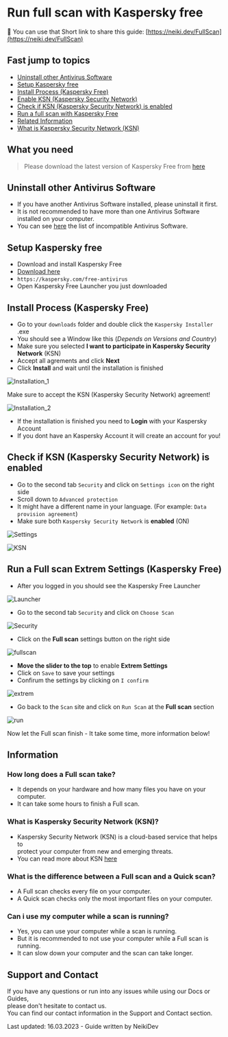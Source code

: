 # Run full scan with Kaspersky free

:link: You can use that Short link to share this guide: [https://neiki.dev/FullScan](https://neiki.dev/FullScan) 

## Fast jump to topics

* [Uninstall other Antivirus Software](#uninstall-other-antivirus-software)
* [Setup Kaspersky free](#setup-kaspersky-free)
* [Install Process (Kaspersky Free)](#install-process-kaspersky-free)
* [Enable KSN (Kaspersky Security Network)](#enable-ksn)
* [Check if KSN (Kaspersky Security Network) is enabled](#check-if-ksn-kaspersky-security-network-is-enabled)
* [Run a full scan with Kaspersky Free](#run-a-full-scan-extrem-settings-kaspersky-free)
* [Related Information](#information)
* [What is Kaspersky Security Network (KSN)](#what-is-kaspersky-security-network-ksn)


## What you need

> Please download the latest version of Kaspersky Free from [here](https://kaspersky.com/free-antivirus) <br>

## Uninstall other Antivirus Software

* If you have another Antivirus Software installed, please uninstall it first. <br>
* It is not recommended to have more than one Antivirus Software installed on your computer. <br>
* You can see [here](https://support.kaspersky.com/kav21/compatibility/15515#block1) the list of incompatible Antivirus Software. <br>

## Setup Kaspersky free

* Download and install Kaspersky Free
* [Download here](https://kaspersky.com/free-antivirus) 
* `https://kaspersky.com/free-antivirus`
* Open Kaspersky Free Launcher you just downloaded

## Install Process (Kaspersky Free)

* Go to your `downloads` folder and double click the `Kaspersky Installer` .exe
* You should see a Window like this (*Depends on Versions and Country*)
* Make sure you selected **I want to participate in Kaspersky Security Network** (KSN)
* Accept all agrements and click **Next**
* Click **Install** and wait until the installation is finished

![Installation_1](https://cdn.neiki.dev/docs-cdn/kaspersky-installer-en.png)

<p id="enable-ksn" class="tip">Make sure to accept the KSN (Kaspersky Security Network) agreement!<p>

![Installation_2](https://cdn.neiki.dev/docs-cdn/ksn-statement.png)

* If the installation is finished you need to **Login** with your Kaspersky Account 
* If you dont have an Kaspersky Account it will create an account for you!

## Check if KSN (Kaspersky Security Network) is enabled 

* Go to the second tab `Security` and click on `Settings icon` on the right side
* Scroll down to `Advanced protection` 
* It might have a different name in your language. (For example: `Data provision agreement`)
* Make sure both `Kaspersky Security Network` is **enabled** (ON)

![Settings](https://cdn.neiki.dev/docs-cdn/kaspersky-ksn-01.png)

![KSN](https://cdn.neiki.dev/docs-cdn/kaspersky-ksn-02.png)

## Run a Full scan Extrem Settings (Kaspersky Free)

* After you logged in you should see the Kaspersky Free Launcher

![Launcher](https://cdn.neiki.dev/docs-cdn/kaspersky-home-en.png)

* Go to the second tab `Security` and click on `Choose Scan`

![Security](https://cdn.neiki.dev/docs-cdn/kaspersky-security-main.png)

* Click on the **Full scan** settings button on the right side

![fullscan](https://cdn.neiki.dev/docs-cdn/kaspersky-settings-more.png)

* **Move the slider to the top** to enable **Extrem Settings**
* Click on `Save` to save your settings
* Confirum the settings by clicking on `I confirm`

![extrem](https://cdn.neiki.dev/docs-cdn/kaspersky-extrem.png)

* Go back to the `Scan` site and click on `Run Scan` at the **Full scan** section

![run](https://cdn.neiki.dev/docs-cdn/kaspersky-run.png)

<p class="tip"> Now let the Full scan finish - It take some time, more information below! </p>

## Information

### How long does a Full scan take?
 
* It depends on your hardware and how many files you have on your computer. <br>
* It can take some hours to finish a Full scan. <br>

### What is Kaspersky Security Network (KSN)?

* Kaspersky Security Network (KSN) is a cloud-based service that helps to <br> protect your computer from new and emerging threats. <br>
* You can read more about KSN [here](https://www.kaspersky.com/ksn) <br>

### What is the difference between a Full scan and a Quick scan?

* A Full scan checks every file on your computer. <br>
* A Quick scan checks only the most important files on your computer. <br>

### Can i use my computer while a scan is running?

* Yes, you can use your computer while a scan is running. <br>
* But it is recommended to not use your computer while a Full scan is running. <br>
* It can slow down your computer and the scan can take longer. <br>

## Support and Contact
If you have any questions or run into any issues while using our Docs or Guides,  <br>
please don't hesitate to contact us. <br>
You can find our contact information in the Support and Contact section.

<p class="warn"> Last updated: 16.03.2023 - Guide written by NeikiDev </p>